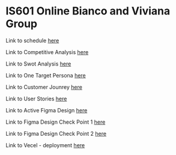 # IS601 Online Bianco and Viviana Group

Link to schedule [here](schedule.md)

Link to Competitive Analysis [here](/business_analysis/competitiveanalysis.md)

Link to Swot Analysis [here](/business_analysis/swotanalysis.md)

Link to One Target Persona [here](/business_analysis/targetpersona.md)

Link to Customer Jounrey [here](/business_analysis/customerjourney.md)

Link to User Stories [here](/business_analysis/userstories.md)

Link to Active Figma Design [here](https://www.figma.com/file/nQduQfEDFPN8rPW4r6REMq/IS601-FinalProject-ViBi?type=design&node-id=1%3A2&mode=design&t=GKVvaG5FJPGdhrk2-1)

Link to Figma Design Check Point 1 [here](/business_analysis/figma_design1.md)

Link to Figma Design Check Point 2 [here](/business_analysis/figma_design2.md)

Link to Vecel - deployment [here](https://finalgroupproject1.vercel.app/)